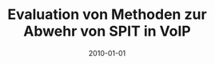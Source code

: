 ---
abstract: ''
authors:
- Michael Krieber
date: '2010-01-01'
featured: false
links:
- name: Publik
  url: https://publik.tuwien.ac.at/showentry.php?ID=194562&lang=2
publication_types:
- '7'
publishDate: '2010-01-01'
title: Evaluation von Methoden zur Abwehr von SPIT in VoIP
url_pdf: ''
---